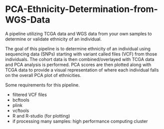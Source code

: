 # PCA-Ethnicity-Determination-from-WGS-Data

A pipeline utilizing TCGA data and WGS data from your own samples to determine or validate ethnicity of an individual.

The goal of this pipeline is to determine ethnicity of an individual using sequencing data (SNPs) starting with variant called files (VCF) from those individuals. The cohort data is then combined/overlayed with TCGA data and PCA analysis is performed. PCA scores are then plotted along with TCGA data to provide a visual representation of where each individual falls on the overall PCA plot of ethnicities.

Some requirements for this pipeline.
- filtered VCF files 
- bcftools
- plink
- vcftools
- R and R-studio (for plotting)
- if processing many samples: high performance computing cluster
